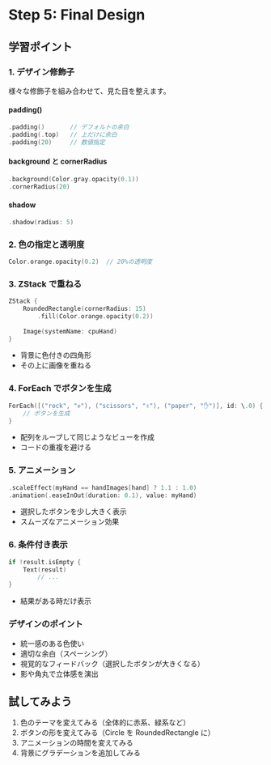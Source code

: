 # Step 5: Final Design

## 学習ポイント

### 1. デザイン修飾子
様々な修飾子を組み合わせて、見た目を整えます。

#### padding()
```swift
.padding()       // デフォルトの余白
.padding(.top)   // 上だけに余白
.padding(20)     // 数値指定
```

#### background と cornerRadius
```swift
.background(Color.gray.opacity(0.1))
.cornerRadius(20)
```

#### shadow
```swift
.shadow(radius: 5)
```

### 2. 色の指定と透明度
```swift
Color.orange.opacity(0.2)  // 20%の透明度
```

### 3. ZStack で重ねる
```swift
ZStack {
    RoundedRectangle(cornerRadius: 15)
        .fill(Color.orange.opacity(0.2))
    
    Image(systemName: cpuHand)
}
```
- 背景に色付きの四角形
- その上に画像を重ねる

### 4. ForEach でボタンを生成
```swift
ForEach([("rock", "✊"), ("scissors", "✌️"), ("paper", "✋")], id: \.0) { hand, emoji in
    // ボタンを生成
}
```
- 配列をループして同じようなビューを作成
- コードの重複を避ける

### 5. アニメーション
```swift
.scaleEffect(myHand == handImages[hand] ? 1.1 : 1.0)
.animation(.easeInOut(duration: 0.1), value: myHand)
```
- 選択したボタンを少し大きく表示
- スムーズなアニメーション効果

### 6. 条件付き表示
```swift
if !result.isEmpty {
    Text(result)
        // ...
}
```
- 結果がある時だけ表示

### デザインのポイント
- 統一感のある色使い
- 適切な余白（スペーシング）
- 視覚的なフィードバック（選択したボタンが大きくなる）
- 影や角丸で立体感を演出

## 試してみよう
1. 色のテーマを変えてみる（全体的に赤系、緑系など）
2. ボタンの形を変えてみる（Circle を RoundedRectangle に）
3. アニメーションの時間を変えてみる
4. 背景にグラデーションを追加してみる